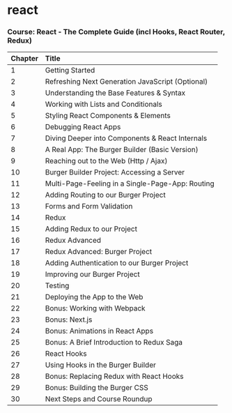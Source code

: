 # react

### Course: React - The Complete Guide (incl Hooks, React Router, Redux)

Chapter | Title
--------------|:-----
| 1 | Getting Started
| 2 | Refreshing Next Generation JavaScript (Optional)
| 3 | Understanding the Base Features & Syntax
| 4 | Working with Lists and Conditionals
| 5 | Styling React Components & Elements
| 6 | Debugging React Apps
| 7 | Diving Deeper into Components & React Internals
| 8 | A Real App: The Burger Builder (Basic Version)
| 9 | Reaching out to the Web (Http / Ajax)
| 10 | Burger Builder Project: Accessing a Server
| 11 | Multi-Page-Feeling in a Single-Page-App: Routing
| 12 | Adding Routing to our Burger Project
| 13 | Forms and Form Validation
| 14 | Redux
| 15 | Adding Redux to our Project
| 16 | Redux Advanced
| 17 | Redux Advanced: Burger Project
| 18 | Adding Authentication to our Burger Project
| 19 | Improving our Burger Project
| 20 | Testing
| 21 | Deploying the App to the Web
| 22 | Bonus: Working with Webpack
| 23 | Bonus: Next.js
| 24 | Bonus: Animations in React Apps
| 25 | Bonus: A Brief Introduction to Redux Saga
| 26 | React Hooks
| 27 | Using Hooks in the Burger Builder
| 28 | Bonus: Replacing Redux with React Hooks
| 29 | Bonus: Building the Burger CSS
| 30 | Next Steps and Course Roundup
